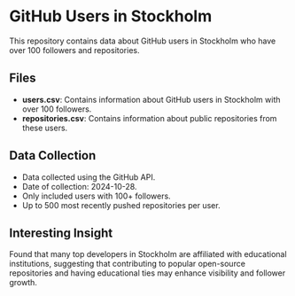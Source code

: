 # GitHub Users in Stockholm
This repository contains data about GitHub users in Stockholm who have over 100 followers and repositories.

## Files
- **users.csv**: Contains information about GitHub users in Stockholm with over 100 followers.
- **repositories.csv**: Contains information about public repositories from these users.

## Data Collection
- Data collected using the GitHub API.
- Date of collection: 2024-10-28.
- Only included users with 100+ followers.
- Up to 500 most recently pushed repositories per user.

## Interesting Insight
Found that many top developers in Stockholm are affiliated with educational institutions, suggesting that contributing to popular open-source repositories and having educational ties may enhance visibility and follower growth.
